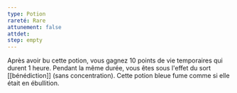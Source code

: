 ```yaml
---
type: Potion
rareté: Rare
attunement: false
attdet:
step: empty
---
```

Après avoir bu cette potion, vous gagnez 10 points de vie temporaires qui durent 1 heure. Pendant la même durée, vous êtes sous l'effet du sort [[bénédiction]] (sans concentration). Cette potion bleue fume comme si elle était en ébullition.